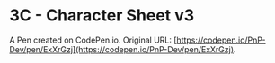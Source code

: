 # 3C - Character Sheet v3

A Pen created on CodePen.io. Original URL: [https://codepen.io/PnP-Dev/pen/ExXrGzj](https://codepen.io/PnP-Dev/pen/ExXrGzj).


